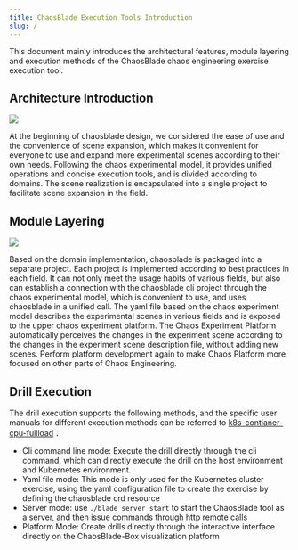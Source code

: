 ```yaml
---
title: ChaosBlade Execution Tools Introduction
slug: / 
---
```

This document mainly introduces the architectural features, module layering and execution methods of the ChaosBlade chaos engineering exercise execution tool.

## Architecture Introduction

![](/img/zh/zh-architecture.jpg)

At the beginning of chaosblade design, we considered the ease of use and the convenience of scene expansion, which makes it convenient for everyone to use and expand more experimental scenes according to their own needs. Following the chaos experimental model, it provides unified operations and concise execution tools, and is divided according to domains. The scene realization is encapsulated into a single project to facilitate scene expansion in the field. 

## Module Layering

![](/img/en/en-blade-models.png)

Based on the domain implementation, chaosblade is packaged into a separate project. Each project is implemented according to best practices in each field. It can not only meet the usage habits of various fields, but also can establish a connection with the chaosblade cli project through the chaos experimental model, which is convenient to use, and uses chaosblade in a unified call. The yaml file based on the chaos experiment model describes the experimental scenes in various fields and is exposed to the upper chaos experiment platform. The Chaos Experiment Platform automatically perceives the changes in the experiment scene according to the changes in the experiment scene description file, without adding new scenes. Perform platform development again to make Chaos Platform more focused on other parts of Chaos Engineering.

## Drill Execution

The drill execution supports the following methods, and the specific user manuals for different execution methods can be referred to [k8s-contianer-cpu-fullload](../experiment-types/k8s/blade_create_k8s_container-cpu.md)：
 
- Cli command line mode: Execute the drill directly through the cli command, which can directly execute the drill on the host environment and Kubernetes environment.
- Yaml file mode: This mode is only used for the Kubernetes cluster exercise, using the yaml configuration file to create the exercise by defining the chaosblade crd resource
- Server mode: use `./blade server start` to start the ChaosBlade tool as a server, and then issue commands through http remote calls
- Platform Mode: Create drills directly through the interactive interface directly on the ChaosBlade-Box visualization platform